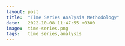 ```yaml
---
layout: post
title:  "Time Series Analysis Methodology"
date:   2022-10-08 11:47:55 +0300
image:  time-series.png
tags:   time series,analysis
---
```


